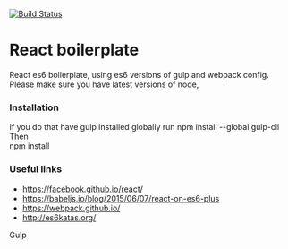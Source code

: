 [![Build Status](https://travis-ci.org/dahfool/react-boilerplate.svg?branch=master)](https://travis-ci.org/dahfool/react-boilerplate)

# React boilerplate
React es6 boilerplate, using es6 versions of gulp and webpack config. Please make sure you have latest versions of node,

### Installation

If you do that have gulp installed globally run
    npm install --global gulp-cli
Then    
    npm install

### Useful links

- https://facebook.github.io/react/
- https://babeljs.io/blog/2015/06/07/react-on-es6-plus
- https://webpack.github.io/
- http://es6katas.org/    

Gulp
